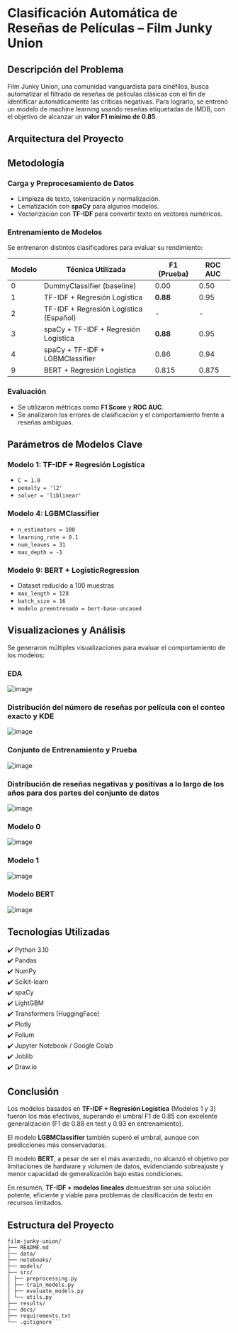 # Clasificación Automática de Reseñas de Películas – Film Junky Union

## Descripción del Problema

Film Junky Union, una comunidad vanguardista para cinéfilos, busca automatizar el filtrado de reseñas de películas clásicas con el fin de identificar automáticamente las críticas negativas. Para lograrlo, se entrenó un modelo de machine learning usando reseñas etiquetadas de IMDB, con el objetivo de alcanzar un **valor F1 mínimo de 0.85**.

## Arquitectura del Proyecto



## Metodología

### Carga y Preprocesamiento de Datos
- Limpieza de texto, tokenización y normalización.
- Lematización con **spaCy** para algunos modelos.
- Vectorización con **TF-IDF** para convertir texto en vectores numéricos.

### Entrenamiento de Modelos
Se entrenaron distintos clasificadores para evaluar su rendimiento:

| Modelo | Técnica Utilizada | F1 (Prueba) | ROC AUC |
|--------|-------------------|-------------|----------|
| 0 | DummyClassifier (baseline) | 0.00 | 0.50 |
| 1 | TF-IDF + Regresión Logística | **0.88** | 0.95 |
| 2 | TF-IDF + Regresión Logística (Español) | - | - |
| 3 | spaCy + TF-IDF + Regresión Logística | **0.88** | 0.95 |
| 4 | spaCy + TF-IDF + LGBMClassifier | 0.86 | 0.94 |
| 9 | BERT + Regresión Logística | 0.815 | 0.875 |

### Evaluación
- Se utilizaron métricas como **F1 Score** y **ROC AUC**.
- Se analizaron los errores de clasificación y el comportamiento frente a reseñas ambiguas.


## Parámetros de Modelos Clave

### Modelo 1: TF-IDF + Regresión Logística
- `C = 1.0`
- `penalty = 'l2'`
- `solver = 'liblinear'`

### Modelo 4: LGBMClassifier
- `n_estimators = 100`
- `learning_rate = 0.1`
- `num_leaves = 31`
- `max_depth = -1`

### Modelo 9: BERT + LogisticRegression
- Dataset reducido a 100 muestras
- `max_length = 128`
- `batch_size = 16`
- `modelo preentrenado = bert-base-uncased`


## Visualizaciones y Análisis

Se generaron múltiples visualizaciones para evaluar el comportamiento de los modelos:

### EDA 
![image](https://github.com/user-attachments/assets/ab5c73ab-6000-42ec-80c2-5327c49d02de)

### Distribución del número de reseñas por película con el conteo exacto y KDE
![image](https://github.com/user-attachments/assets/e7a73ac1-95b3-4217-990b-4d0c938e29ec)

### Conjunto de Entrenamiento y Prueba
![image](https://github.com/user-attachments/assets/f2308be0-2c33-442c-8750-15268c270ba4)

### Distribución de reseñas negativas y positivas a lo largo de los años para dos partes del conjunto de datos
![image](https://github.com/user-attachments/assets/5debacf0-67c6-49ad-9c58-cd92e96506f1)

### Modelo 0
![image](https://github.com/user-attachments/assets/a825cb20-fbce-4c31-a54d-b220b2e2e9e3)

### Modelo 1
![image](https://github.com/user-attachments/assets/e911253a-a8b2-4ae6-81bb-7ff4ebe13cf7)

### Modelo BERT
![image](https://github.com/user-attachments/assets/0ee08497-52db-4e11-b6b2-5b17135fc833)

## Tecnologías Utilizadas

✔️ Python 3.10  
✔️ Pandas  
✔️ NumPy  
✔️ Scikit-learn  
✔️ spaCy  
✔️ LightGBM  
✔️ Transformers (HuggingFace)  
✔️ Plotly  
✔️ Folium  
✔️ Jupyter Notebook / Google Colab  
✔️ Joblib  
✔️ Draw.io

## Conclusión

Los modelos basados en **TF-IDF + Regresión Logística** (Modelos 1 y 3) fueron los más efectivos, superando el umbral F1 de 0.85 con excelente generalización (F1 de 0.88 en test y 0.93 en entrenamiento).

El modelo **LGBMClassifier** también superó el umbral, aunque con predicciones más conservadoras.

El modelo **BERT**, a pesar de ser el más avanzado, no alcanzó el objetivo por limitaciones de hardware y volumen de datos, evidenciando sobreajuste y menor capacidad de generalización bajo estas condiciones.

En resumen, **TF-IDF + modelos lineales** demuestran ser una solución potente, eficiente y viable para problemas de clasificación de texto en recursos limitados.


## Estructura del Proyecto
```
film-junky-union/
├── README.md
├── data/
├── notebooks/
├── models/
├── src/
│ ├── preprocessing.py
│ ├── train_models.py
│ ├── evaluate_models.py
│ └── utils.py
├── results/
├── docs/
├── requirements.txt
└── .gitignore```





